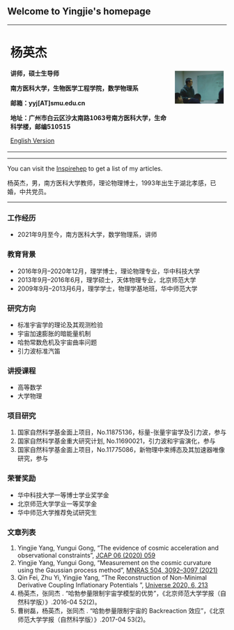 ## Welcome to Yingjie's homepage

<div>
<table border="0">
  <tr>
    <td width="75%">
      <h1>杨英杰</h1>
      <p><b>讲师，硕士生导师</b></p>
      <p><b>南方医科大学，生物医学工程学院，数学物理系</b></p>
      <p><b>邮箱：yyj[AT]smu.edu.cn</b></p>
      <p><b>地址：广州市白云区沙太南路1063号南方医科大学，生命科学楼，邮编510515</b></p>
      <p><a href="/index-en.html">English Version</a></p>
    </td>
    <td width="25%">
      <img src="/yyj.jpg" width="100%">
    </td>
  </tr>
</table>
</div>

---

You can visit the [Inspirehep](https://inspirehep.net/authors/1804682?ui-citation-summary=true) to get a list of my articles.

杨英杰，男，南方医科大学教师，理论物理博士，1993年出生于湖北孝感，已婚，中共党员。

---

### 工作经历
- 2021年9月至今，南方医科大学，数学物理系，讲师

### 教育背景
- 2016年9月–2020年12月，理学博士，理论物理专业，华中科技大学
- 2013年9月–2016年6月，理学硕士，天体物理专业，北京师范大学
- 2009年9月–2013月6月，理学学士，物理学基地班，华中师范大学

### 研究方向
- 标准宇宙学的理论及其观测检验
- 宇宙加速膨胀的暗能量机制
- 哈勃常数危机及宇宙曲率问题
- 引力波标准汽笛

### 讲授课程
- 高等数学
- 大学物理 

### 项目研究
1. 国家自然科学基金面上项目，No.11875136，标量-张量宇宙学及引力波，参与
2. 国家自然科学基金重大研究计划, No.11690021，引力波和宇宙演化，参与
3. 国家自然科学基金面上项目，No.11775086，新物理中束缚态及其加速器唯像研究，参与

### 荣誉奖励
- 华中科技大学一等博士学业奖学金
- 北京师范大学学业一等奖学金
- 华中师范大学推荐免试研究生

### 文章列表
1. Yingjie Yang, Yungui Gong, “The evidence of cosmic acceleration and observational constraints”, [JCAP 06 (2020) 059](https://doi.org/10.1088/1475-7516/2020/06/059)
2. Yingjie Yang, Yungui Gong, “Measurement on the cosmic curvature using the Gaussian process method”, [MNRAS 504, 3092–3097 (2021)](https://doi.org/10.1093/mnras/stab1085)
3. Qin Fei, Zhu Yi, Yingjie Yang, “The Reconstruction of Non-Minimal Derivative Coupling Inflationary Potentials ”, [Universe 2020, 6, 213](https://doi.org/10.3390/universe6110213)
4. 杨英杰，张同杰 . “哈勃参量限制宇宙学模型的优势”，《北京师范大学学报（自然科学版）》.2016-04 52(2)。
5. 曹树磊，杨英杰，张同杰 . “哈勃参量限制宇宙的 Backreaction 效应”，《北京师范大学学报（自然科学版）》.2017-04 53(2)。
